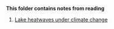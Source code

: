 **This folder contains notes from reading**

1. [Lake heatwaves under climate change](Lake_heatwaves_under_climate_change.md)

